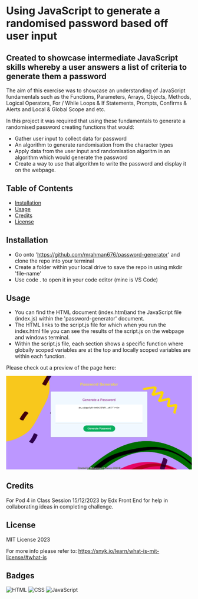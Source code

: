 # Using JavaScript to generate a randomised password based off user input

## Created to showcase intermediate JavaScript skills whereby a user answers a list of criteria to generate them a password

The aim of this exercise was to showcase an understanding of JavaScript fundamentals such as the Functions, Parameters, Arrays, Objects, Methods, Logical Operators, For / While Loops & If Statements, Prompts, Confirms & Alerts and Local & Global Scope and etc.

In this project it was required that using these fundamentals to generate a randomised password creating functions that would:

* Gather user input to collect data for password
* An algorithm to generate randomisation from the character types
* Apply data from the user input and randomisation algoritm in an algorithm which would generate the password
* Create a way to use that algorithm to write the password and display it on the webpage.

## Table of Contents

* [Installation](#installation)
* [Usage](#usage)
* [Credits](#credits)
* [License](#license)

## Installation

* Go onto 'https://github.com/mrahman676/password-generator' and clone the repo into your terminal
* Create a folder within your local drive to save the repo in using mkdir 'file-name'
* Use code . to open it in your code editor (mine is VS Code)

## Usage 

* You can find the HTML document (index.html)and the JavaScript file (index.js) within the 'password-generator' document.
* The HTML links to the script.js file for which when you run the index.html file you can see the results of the script.js on the webpage and windows terminal.
* Within the script.js file, each section shows a specific function where globally scoped variables are at the top and locally scoped variables are within each function.

Please check out a preview of the page here:

![JavaScript Password-Generator Screenshot](images/screencapture-file-C-Users-moham-Documents-bootcamp-homework-password-generator-index-html-2023-12-21-16_57_55.png)

## Credits

For Pod 4 in Class Session 15/12/2023 by Edx Front End for help in collaborating ideas in completing challenge.

## License

MIT License 2023

For more info please refer to: https://snyk.io/learn/what-is-mit-license/#what-is

## Badges

![HTML](https://img.shields.io/badge/HTML-orange
)
![CSS](https://img.shields.io/badge/CSS-blue)
![JavaScript](https://img.shields.io/badge/JavaScript-gold)